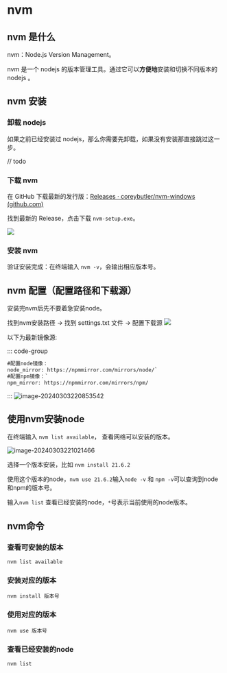 # nvm

## nvm 是什么

nvm：Node.js Version Management。

nvm 是一个 nodejs 的版本管理工具。通过它可以**方便地**安装和切换不同版本的 nodejs 。

## nvm 安装

### 卸载 nodejs

如果之前已经安装过 nodejs，那么你需要先卸载，如果没有安装那直接跳过这一步。

// todo

### 下载 nvm

在 GitHub
下载最新的发行版：[Releases · coreybutler/nvm-windows (github.com)](https://github.com/coreybutler/nvm-windows/releases)

找到最新的 Release，点击下载 `nvm-setup.exe`。

![](https://ywdoc-1306153177.cos.ap-shanghai.myqcloud.com/2024/04/24/66285eb2cb4e6.png)

### 安装 nvm

验证安装完成：在终端输入 `nvm -v`，会输出相应版本号。

## nvm 配置（配置路径和下载源）

安装完nvm后先不要着急安装node。

找到nvm安装路径 -> 找到 settings.txt 文件 -> 配置下载源
![](https://image-1319612571.cos.ap-shanghai.myqcloud.com/202405091906894.png)

以下为最新镜像源:

::: code-group

```txt
#配置node镜像： 
node_mirror: https://npmmirror.com/mirrors/node/`
#配置npm镜像：`
npm_mirror: https://npmmirror.com/mirrors/npm/
```

:::
![image-20240303220853542](https://image-1319612571.cos.ap-shanghai.myqcloud.com/202403032208593.png)

## 使用nvm安装node

在终端输入 `nvm list available`， 查看网络可以安装的版本。

![image-20240303221021466](https://image-1319612571.cos.ap-shanghai.myqcloud.com/202403032210512.png)

选择一个版本安装，比如 `nvm install 21.6.2`

使用这个版本的node，`nvm use 21.6.2`输入`node -v` 和 `npm -v`可以查询到node和npm的版本号。

输入`nvm list` 查看已经安装的node，`*`号表示当前使用的node版本。

## nvm命令

### 查看可安装的版本

```nvm
nvm list available
```

### 安装对应的版本

```nvm
nvm install 版本号
```

### 使用对应的版本

```nvm
nvm use 版本号
```

### 查看已经安装的node

```nvm
nvm list
```